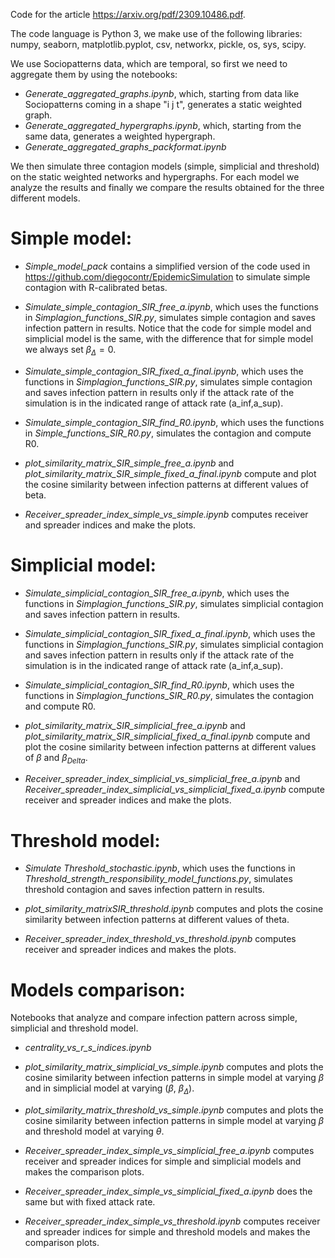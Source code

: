 Code for the article https://arxiv.org/pdf/2309.10486.pdf.

The code language is Python 3, we make use of the following libraries: numpy, seaborn, matplotlib.pyplot, csv, networkx, pickle, os, sys, scipy.

We use Sociopatterns data, which are temporal, so first we need to aggregate them by using the notebooks:
- *Generate_aggregated_graphs.ipynb*, which, starting from data like Sociopatterns coming in a shape "i j t", generates a static weighted graph.
- *Generate_aggregated_hypergraphs.ipynb*, which, starting from the same data, generates a weighted hypergraph.
- *Generate_aggregated_graphs_packformat.ipynb*

We then simulate three contagion models (simple, simplicial and threshold) on the static weighted networks and hypergraphs. For each model we analyze the results and finally we compare the results obtained for the three different models.

# Simple model:

- *Simple_model_pack* contains a simplified version of the code used in https://github.com/diegocontr/EpidemicSimulation to simulate simple contagion with R-calibrated betas.

- *Simulate_simple_contagion_SIR_free_a.ipynb*, which uses the functions in *Simplagion_functions_SIR.py*, simulates simple contagion and saves infection pattern in results. Notice that the code for simple model and simplicial model is the same, with the difference that for simple model we always set $\beta_{\Delta} = 0$.

- *Simulate_simple_contagion_SIR_fixed_a_final.ipynb*, which uses the functions in *Simplagion_functions_SIR.py*, simulates simple contagion and saves infection pattern in results only if the attack rate of the simulation is in the indicated range of attack rate (a_inf,a_sup).

- *Simulate_simple_contagion_SIR_find_R0.ipynb*, which uses the functions in *Simple_functions_SIR_R0.py*, simulates the contagion and compute R0.

- *plot_similarity_matrix_SIR_simple_free_a.ipynb* and *plot_similarity_matrix_SIR_simple_fixed_a_final.ipynb* compute and plot the cosine similarity between infection patterns at different values of beta.

- *Receiver_spreader_index_simple_vs_simple.ipynb* computes receiver and spreader indices and make the plots.


# Simplicial model:

- *Simulate_simplicial_contagion_SIR_free_a.ipynb*, which uses the functions in *Simplagion_functions_SIR.py*, simulates simplicial contagion and saves infection pattern in results.

- *Simulate_simplicial_contagion_SIR_fixed_a_final.ipynb*, which uses the functions in *Simplagion_functions_SIR.py*, simulates simplicial contagion and saves infection pattern in results only if the attack rate of the simulation is in the indicated range of attack rate (a_inf,a_sup).

- *Simulate_simplicial_contagion_SIR_find_R0.ipynb*, which uses the functions in *Simplagion_functions_SIR_R0.py*, simulates the contagion and compute R0.

- *plot_similarity_matrix_SIR_simplicial_free_a.ipynb* and *plot_similarity_matrix_SIR_simplicial_fixed_a_final.ipynb* compute and plot the cosine similarity between infection patterns at different values of $\beta$ and $\beta_{Delta}$.

- *Receiver_spreader_index_simplicial_vs_simplicial_free_a.ipynb* and *Receiver_spreader_index_simplicial_vs_simplicial_fixed_a.ipynb* compute receiver and spreader indices and make the plots.

# Threshold model:

- *Simulate Threshold_stochastic.ipynb*, which uses the functions in *Threshold_strength_responsibility_model_functions.py*, simulates threshold contagion and saves infection pattern in results.

- *plot_similarity_matrixSIR_threshold.ipynb* computes and plots the cosine similarity between infection patterns at different values of theta.

- *Receiver_spreader_index_threshold_vs_threshold.ipynb* computes receiver and spreader indices and makes the plots.


# Models comparison:

Notebooks that analyze and compare infection pattern across simple, simplicial and threshold model.

- *centrality_vs_r_s_indices.ipynb* 

- *plot_similarity_matrix_simplicial_vs_simple.ipynb* computes and plots the cosine similarity between infection patterns in simple model at varying $\beta$ and in simplicial model at varying ($\beta$, $\beta_{\Delta}$).

- *plot_similarity_matrix_threshold_vs_simple.ipynb* computes and plots the cosine similarity between infection patterns in simple model at varying $\beta$ and threshold model at varying $\theta$.

- *Receiver_spreader_index_simple_vs_simplicial_free_a.ipynb* computes receiver and spreader indices for simple and simplicial models and makes the comparison plots.

- *Receiver_spreader_index_simple_vs_simplicial_fixed_a.ipynb* does the same but with fixed attack rate.

- *Receiver_spreader_index_simple_vs_threshold.ipynb* computes receiver and spreader indices for simple and threshold models and makes the comparison plots.

